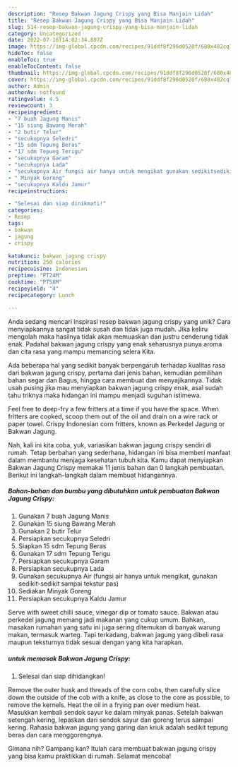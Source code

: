 ```yaml
---
description: "Resep Bakwan Jagung Crispy yang Bisa Manjain Lidah"
title: "Resep Bakwan Jagung Crispy yang Bisa Manjain Lidah"
slug: 514-resep-bakwan-jagung-crispy-yang-bisa-manjain-lidah
category: Uncategorized
date: 2022-07-16T14:02:34.807Z
image: https://img-global.cpcdn.com/recipes/91ddf8f296d0520f/680x482cq70/bakwan-jagung-crispy-foto-resep-utama.jpg
hideToc: false
enableToc: true
enableTocContent: false
thumbnail: https://img-global.cpcdn.com/recipes/91ddf8f296d0520f/680x482cq70/bakwan-jagung-crispy-foto-resep-utama.jpg
cover: https://img-global.cpcdn.com/recipes/91ddf8f296d0520f/680x482cq70/bakwan-jagung-crispy-foto-resep-utama.jpg
author: Admin
authorAv: notfound
ratingvalue: 4.5
reviewcount: 3
recipeingredient:
- "7 buah Jagung Manis"
- "15 siung Bawang Merah"
- "2 butir Telur"
- "secukupnya Seledri"
- "15 sdm Tepung Beras"
- "17 sdm Tepung Terigu"
- "secukupnya Garam"
- "secukupnya Lada"
- "secukupnya Air fungsi air hanya untuk mengikat gunakan sedikitsedikit sampai tekstur pas"
- " Minyak Goreng"
- "secukupnya Kaldu Jamur"
recipeinstructions:

- "Selesai dan siap dinikmati!"
categories:
- Resep
tags:
- bakwan
- jagung
- crispy

katakunci: bakwan jagung crispy 
nutrition: 250 calories
recipecuisine: Indonesian
preptime: "PT24M"
cooktime: "PT58M"
recipeyield: "4"
recipecategory: Lunch

---
```





Anda sedang mencari inspirasi resep bakwan jagung crispy yang unik? Cara menyiapkannya sangat tidak susah dan tidak juga mudah. Jika keliru mengolah maka hasilnya tidak akan memuaskan dan justru cenderung tidak enak. Padahal bakwan jagung crispy yang enak seharusnya punya aroma dan cita rasa yang mampu memancing selera Kita.





Ada beberapa hal yang sedikit banyak berpengaruh terhadap kualitas rasa dari bakwan jagung crispy, pertama dari jenis bahan, kemudian pemilihan bahan segar dan Bagus, hingga cara membuat dan menyajikannya. Tidak usah pusing jika mau menyiapkan bakwan jagung crispy enak,      asal sudah tahu triknya maka hidangan ini mampu menjadi suguhan istimewa.














Feel free to deep-fry a few fritters at a time if you have the space. When fritters are cooked, scoop them out of the oil and drain on a wire rack or paper towel. Crispy Indonesian corn fritters, known as Perkedel Jagung or Bakwan Jagung.






Nah, kali ini kita coba, yuk, variasikan bakwan jagung crispy sendiri di rumah. Tetap berbahan yang sederhana, hidangan ini bisa memberi manfaat dalam membantu menjaga kesehatan tubuh kita. Kamu dapat menyiapkan Bakwan Jagung Crispy memakai 11 jenis bahan dan 0 langkah pembuatan. Berikut ini langkah-langkah dalam membuat hidangannya.

<!--inarticleads1-->

##### Bahan-bahan dan bumbu yang dibutuhkan untuk pembuatan Bakwan Jagung Crispy:

1. Gunakan 7 buah Jagung Manis
1. Gunakan 15 siung Bawang Merah
1. Gunakan 2 butir Telur
1. Persiapkan secukupnya Seledri
1. Siapkan 15 sdm Tepung Beras
1. Gunakan 17 sdm Tepung Terigu
1. Persiapkan secukupnya Garam
1. Persiapkan secukupnya Lada
1. Gunakan secukupnya Air (fungsi air hanya untuk mengikat, gunakan sedikit-sedikit sampai tekstur pas)
1. Sediakan  Minyak Goreng
1. Persiapkan secukupnya Kaldu Jamur


Serve with sweet chilli sauce, vinegar dip or tomato sauce. Bakwan atau perkedel jagung memang jadi makanan yang cukup umum. Bahkan, masakan rumahan yang satu ini juga sering ditemukan di banyak warung makan, termasuk warteg. Tapi terkadang, bakwan jagung yang dibeli rasa maupun teksturnya tidak sesuai dengan yang kita harapkan. 

<!--inarticleads2-->

#####  untuk memasak Bakwan Jagung Crispy:


1. Selesai dan siap dihidangkan!

Remove the outer husk and threads of the corn cobs, then carefully slice down the outside of the cob with a knife, as close to the core as possible, to remove the kernels. Heat the oil in a frying pan over medium heat. Masukkan kembali sendok sayur ke dalam minyak panas. Setelah bakwan setengah kering, lepaskan dari sendok sayur dan goreng terus sampai kering. Rahasia bakwan jagung yang garing dan kriuk adalah sedikit tepung beras dan cara menggorengnya. 

Gimana nih? Gampang kan? Itulah cara membuat bakwan jagung crispy yang bisa kamu praktikkan di rumah. Selamat mencoba!
